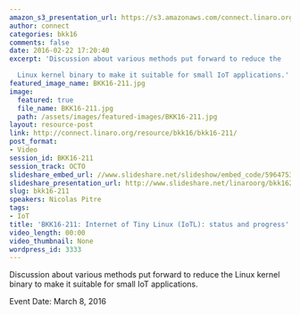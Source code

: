 ```yaml
---
amazon_s3_presentation_url: https://s3.amazonaws.com/connect.linaro.org/bkk16/Presentations/Tuesday/BKK16-211.pdf
author: connect
categories: bkk16
comments: false
date: 2016-02-22 17:20:40
excerpt: 'Discussion about various methods put forward to reduce the

  Linux kernel binary to make it suitable for small IoT applications.'
featured_image_name: BKK16-211.jpg
image:
  featured: true
  file_name: BKK16-211.jpg
  path: /assets/images/featured-images/BKK16-211.jpg
layout: resource-post
link: http://connect.linaro.org/resource/bkk16/bkk16-211/
post_format:
- Video
session_id: BKK16-211
session_track: OCTO
slideshare_embed_url: //www.slideshare.net/slideshow/embed_code/59647538
slideshare_presentation_url: http://www.slideshare.net/linaroorg/bkk16211-internet-of-tiny-linux-io-tl-status-and-progress
slug: bkk16-211
speakers: Nicolas Pitre
tags:
- IoT
title: 'BKK16-211: Internet of Tiny Linux (IoTL): status and progress'
video_length: 00:00
video_thumbnail: None
wordpress_id: 3333
---
```


Discussion about various methods put forward to reduce the Linux kernel binary to make it suitable for small IoT applications.

Event Date: March 8, 2016